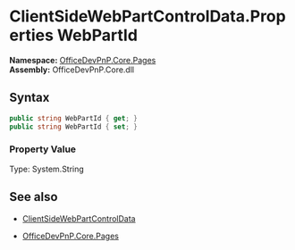 # ClientSideWebPartControlData.Properties WebPartId
**Namespace:** [OfficeDevPnP.Core.Pages](OfficeDevPnP.Core.Pages.md)  
**Assembly:** OfficeDevPnP.Core.dll  
## Syntax
```C#
public string WebPartId { get; }
public string WebPartId { set; }
```

### Property Value
Type: System.String  

## See also
- [ClientSideWebPartControlData](ClientSideWebPartControlData.md) 

- [OfficeDevPnP.Core.Pages](OfficeDevPnP.Core.Pages.md)
